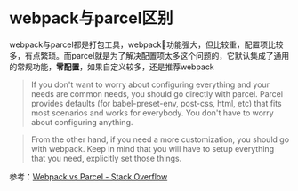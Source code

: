 
# webpack与parcel区别

webpack与parcel都是打包工具，webpack功能强大，但比较重，配置项比较多，有点繁琐。而parcel就是为了解决配置项太多这个问题的，它默认集成了通用的常规功能，**零配置**，如果自定义较多，还是推荐webpack

> If you don't want to worry about configuring everything and your needs are common needs, you should go directly with parcel. Parcel provides defaults (for babel-preset-env, post-css, html, etc) that fits most scenarios and works for everybody. You don't have to worry about configuring anything.

> From the other hand, if you need a more customization, you should go with webpack. Keep in mind that you will have to setup everything that you need, explicitly set those things.

参考：[Webpack vs Parcel - Stack Overflow](https://stackoverflow.com/questions/51453462/webpack-vs-parcel)
